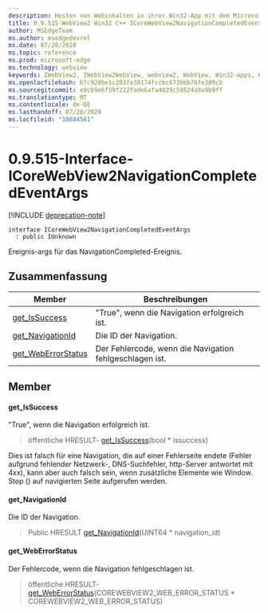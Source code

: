 ```yaml
---
description: Hosten von Webinhalten in ihrer Win32-App mit dem Microsoft Edge WebView2-Steuerelement
title: 0.9.515-WebView2 Win32 C++ ICoreWebView2NavigationCompletedEventArgs
author: MSEdgeTeam
ms.author: msedgedevrel
ms.date: 07/20/2020
ms.topic: reference
ms.prod: microsoft-edge
ms.technology: webview
keywords: IWebView2, IWebView2WebView, webview2, WebView, Win32-apps, Win32, Edge, ICoreWebView2, ICoreWebView2Controller, Browser-Steuerelement, Edge-HTML
ms.openlocfilehash: b7c920be1c203fe30174fccbc6736bb76fe389cb
ms.sourcegitcommit: e0cb9e6f59f222fade6afa4829c59524a9a9b9ff
ms.translationtype: MT
ms.contentlocale: de-DE
ms.lasthandoff: 07/20/2020
ms.locfileid: "10884561"
---
```

# 0.9.515-Interface-ICoreWebView2NavigationCompletedEventArgs 

[!INCLUDE [deprecation-note](../../includes/deprecation-note.md)]

```
interface ICoreWebView2NavigationCompletedEventArgs
  : public IUnknown
```

Ereignis-args für das NavigationCompleted-Ereignis.

## Zusammenfassung

 Member                        | Beschreibungen
--------------------------------|---------------------------------------------
[get_IsSuccess](#get_issuccess) | "True", wenn die Navigation erfolgreich ist.
[get_NavigationId](#get_navigationid) | Die ID der Navigation.
[get_WebErrorStatus](#get_weberrorstatus) | Der Fehlercode, wenn die Navigation fehlgeschlagen ist.

## Member

#### get_IsSuccess 

"True", wenn die Navigation erfolgreich ist.

> öffentliche HRESULT- [get_IsSuccess](#get_issuccess)(bool * issuccess)

Dies ist falsch für eine Navigation, die auf einer Fehlerseite endete (Fehler aufgrund fehlender Netzwerk-, DNS-Suchfehler, http-Server antwortet mit 4xx), kann aber auch falsch sein, wenn zusätzliche Elemente wie Window. Stop () auf navigierten Seite aufgerufen werden.

#### get_NavigationId 

Die ID der Navigation.

> Public HRESULT [get_NavigationId](#get_navigationid)(UINT64 * navigation_id)

#### get_WebErrorStatus 

Der Fehlercode, wenn die Navigation fehlgeschlagen ist.

> öffentliche HRESULT- [get_WebErrorStatus](#get_weberrorstatus)(COREWEBVIEW2_WEB_ERROR_STATUS * COREWEBVIEW2_WEB_ERROR_STATUS)

